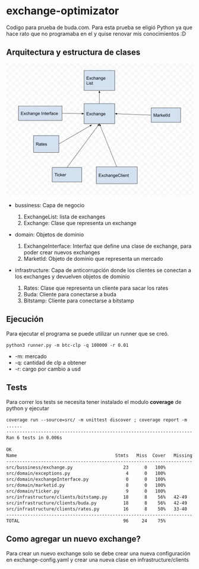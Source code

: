 # exchange-optimizator

Codigo para prueba de buda.com.
Para esta prueba se eligió Python ya que hace rato que no programaba en el y quise renovar mis conocimientos :D

## Arquitectura y estructura de clases
![Arquitectura](https://raw.githubusercontent.com/tuto/exchange-optimizator/main/doc/architectura.png)
- bussiness: 
    Capa de negocio

    1. ExchangeList: lista de exchanges
    2. Exchange: Clase que representa un exchange

- domain: 
    Objetos de dominio

    1. ExchangeInterface: Interfaz que define una clase de exchange, para poder crear nuevos exchanges
    2. MarketId: Objeto de dominio que representa un mercado

- infrastructure: 
    Capa de anticorrupción donde los clientes se conectan a los exchanges y devuelven objetos de dominio

    1. Rates: Clase que representa un cliente para sacar los rates
    2. Buda: Cliente para conectarse a buda
    3. Bitstamp: Cliente para conectarse a bitstamp

## Ejecución

Para ejecutar el programa se puede utilizar un runner que se creó. 
```
python3 runner.py -m btc-clp -q 100000 -r 0.01
```
- -m: mercado
- -q: cantidad de clp a obtener
- -r: cargo por cambio a usd


## Tests
Para correr los tests se necesita tener instalado el modulo **coverage** de python y ejecutar
```
coverage run --source=src/ -m unittest discover ; coverage report -m
......
----------------------------------------------------------------------
Ran 6 tests in 0.006s

OK
Name                                     Stmts   Miss  Cover   Missing
----------------------------------------------------------------------
src/bussiness/exchange.py                   23      0   100%
src/domain/exceptions.py                     4      0   100%
src/domain/exchangeInterface.py              0      0   100%
src/domain/marketid.py                       8      0   100%
src/domain/ticker.py                         9      0   100%
src/infrastructure/clients/bitstamp.py      18      8    56%   42-49
src/infrastructure/clients/buda.py          18      8    56%   42-49
src/infrastructure/clients/rates.py         16      8    50%   33-40
----------------------------------------------------------------------
TOTAL                                       96     24    75%
```


## Como agregar un nuevo exchange?

Para crear un nuevo exchange solo se debe crear una nueva configuración en exchange-config.yaml y crear una nueva clase en infrastructure/clients 
